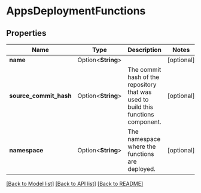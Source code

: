 # AppsDeploymentFunctions

## Properties

Name | Type | Description | Notes
------------ | ------------- | ------------- | -------------
**name** | Option<**String**> |  | [optional]
**source_commit_hash** | Option<**String**> | The commit hash of the repository that was used to build this functions component. | [optional]
**namespace** | Option<**String**> | The namespace where the functions are deployed. | [optional]

[[Back to Model list]](../README.md#documentation-for-models) [[Back to API list]](../README.md#documentation-for-api-endpoints) [[Back to README]](../README.md)



